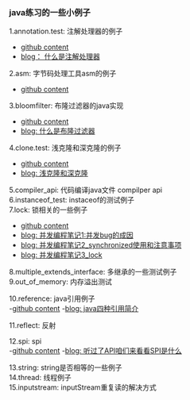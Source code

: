 ### java练习的一些小例子
1.annotation.test: 注解处理器的例子  
  - [github content](https://github.com/wxwwt/java_practice/tree/master/src/main/java/com/scott/java/task/annotation)
  - [blog： 什么是注解处理器](https://blog.csdn.net/sc9018181134/article/details/95911937)
  
2.asm: 字节码处理工具asm的例子  
  - [github content](https://github.com/wxwwt/java_practice/tree/master/src/main/java/com/scott/java/task/asm)
  
3.bloomfilter: 布隆过滤器的java实现
  - [github content](https://github.com/wxwwt/java_practice/tree/master/src/main/java/com/scott/java/task/bloomfilter)
  - [blog: 什么是布隆过滤器]( https://blog.csdn.net/sc9018181134/article/details/90344061)
  
4.clone.test: 浅克隆和深克隆的例子
  - [github content](https://github.com/wxwwt/java_practice/tree/master/src/main/java/com/scott/java/task/clone)
  - [blog: 浅克隆和深克隆](https://blog.csdn.net/sc9018181134/article/details/104054171)
  
5.compiler_api: 代码编译java文件 compilper api  
6.instanceof_test: instaceof的测试例子  
7.lock: 锁相关的一些例子  
   - [github content](https://github.com/wxwwt/java-practice/tree/master/src/main/java/com/scott/java/task/lock)
   - [blog: 并发编程笔记1:并发bug的成因](https://blog.csdn.net/sc9018181134/article/details/103114748)
   - [blog: 并发编程笔记2_synchronized使用和注意事项](https://juejin.im/post/5dda95fc518825731f569a97)
   - [blog: 并发编程笔记3_lock](https://juejin.im/post/5e24796d6fb9a02ff112d722)

8.multiple_extends_interface: 多继承的一些测试例子  
9.out_of_memory: 内存溢出测试  

10.reference: java引用例子  
  -[github content](https://github.com/wxwwt/java-practice/tree/master/src/main/java/com/scott/java/task/reference)
  -[blog: java四种引用简介](https://blog.csdn.net/sc9018181134/article/details/90578155)
  
11.reflect: 反射  

12.spi: spi  
  -[github content](https://github.com/wxwwt/java-practice/tree/master/src/main/java/com/scott/java/task/spi)
  -[blog:  听过了API咱们来看看SPI是什么](https://blog.csdn.net/sc9018181134/article/details/92416489)
  
13.string: string是否相等的一些例子  
14.thread: 线程例子  
15.inputstream: inputStream重复读的解决方式
